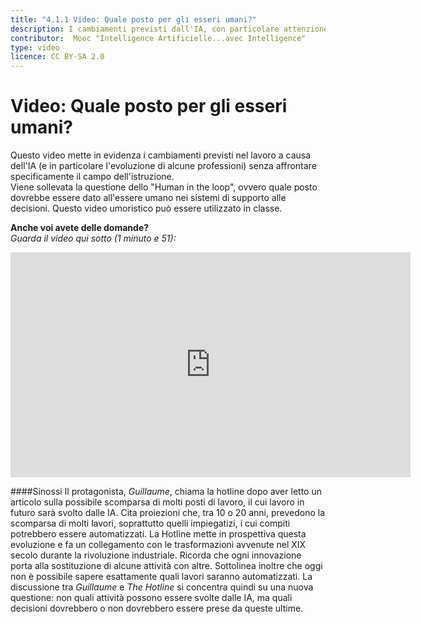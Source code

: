 ```yaml
---
title: "4.1.1 Video: Quale posto per gli esseri umani?"
description: I cambiamenti previsti dall'IA, con particolare attenzione all'evoluzione del mercato del lavoro.
contributor:  Mooc "Intelligence Artificielle...avec Intelligence"
type: video
licence: CC BY-SA 2.0
---
```

# Video: Quale posto per gli esseri umani?

Questo video mette in evidenza i cambiamenti previsti nel lavoro a causa dell'IA (e in particolare l'evoluzione di alcune professioni) senza affrontare specificamente il campo dell'istruzione.  
Viene sollevata la questione dello "Human in the loop", ovvero quale posto dovrebbe essere dato all'essere umano nei sistemi di supporto alle decisioni.
Questo video umoristico può essere utilizzato in classe.  

**Anche voi avete delle domande?**  
_Guarda il video qui sotto (1 minuto e 51):_

<center><iframe width="640" height="360" src="https://www.youtube.com/embed/O3-yzeVJXJE?rel=0&showinfo=0&cc_load_policy=1&hl=en&modestbranding=1" frameborder="0" allowfullscreen></iframe></center>

####Sinossi
Il protagonista, _Guillaume_, chiama la hotline dopo aver letto un articolo sulla possibile scomparsa di molti posti di lavoro, il cui lavoro in futuro sarà svolto dalle IA. Cita proiezioni che, tra 10 o 20 anni, prevedono la scomparsa di molti lavori, soprattutto quelli impiegatizi, i cui compiti potrebbero essere automatizzati. La Hotline mette in prospettiva questa evoluzione e fa un collegamento con le trasformazioni avvenute nel XIX secolo durante la rivoluzione industriale. Ricorda che ogni innovazione porta alla sostituzione di alcune attività con altre. Sottolinea inoltre che oggi non è possibile sapere esattamente quali lavori saranno automatizzati.
La discussione tra _Guillaume_ e _The Hotline_ si concentra quindi su una nuova questione: non quali attività possono essere svolte dalle IA, ma quali decisioni dovrebbero o non dovrebbero essere prese da queste ultime.
